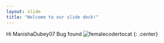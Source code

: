 ```yaml
---
layout: slide
title: "Welcome to our slide deck!"
---
```


Hi ManishaDubey07
Bug found
![femalecodertocat](https://octodex.github.com/images/femalecodertocat.png)
{: .center}
